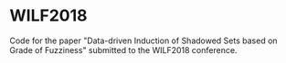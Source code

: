 # WILF2018
Code for the paper "Data-driven Induction of Shadowed Sets based on Grade of Fuzziness" submitted to the WILF2018 conference.
